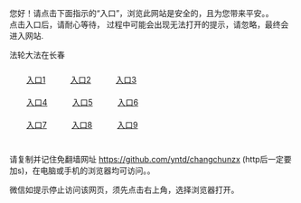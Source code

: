 您好！请点击下面指示的“入口”，浏览此网站是安全的，且为您带来平安。。 <br/>
点击入口后，请耐心等待， 过程中可能会出现无法打开的提示，请忽略，最终会进入网站. </br>

法轮大法在长春<br/>
<div style="padding:10px"><a style="margin:20px" target="_blank" href="https://dfv1erom51ei0.cloudfront.net/2Qpsp?ewfbfw" id="ccLink1" rel="nofollow">入口1</a> <a target="_blank" style="margin:20px" href="https://d21p67mgyqcel8.cloudfront.net/2Qpsp?xguchljd" id="ccLink2" rel="nofollow">入口2</a> <a style="margin:20px" target="_blank" href="https://d1t9ym3w2e46v5.cloudfront.net/2Qpsp?fihyshfq" id="ccLink3" rel="nofollow">入口3</a></div>

<div style="padding:10px" ><a style="margin:20px" target="_blank" href="https://dfv1erom51ei0.cloudfront.net/2Qpsp?ewfbfw" id="ccLink4" rel="nofollow">入口4</a> <a style="margin:20px" href="https://d21p67mgyqcel8.cloudfront.net/2Qpsp?xguchljd" target="_blank" id="ccLink5" rel="nofollow">入口5</a> <a style="margin:20px" href="https://d1t9ym3w2e46v5.cloudfront.net/2Qpsp?fihyshfq" target="_blank" id="ccLink6" rel="nofollow">入口6</a></div>

<div style="padding:10px"><a style="margin:20px" target="_blank" href="https://dfv1erom51ei0.cloudfront.net/2Qpsp?ewfbfw" id="ccLink7" rel="nofollow">入口7</a> <a style="margin:20px" href="https://d21p67mgyqcel8.cloudfront.net/2Qpsp?xguchljd" target="_blank" id="ccLink8" rel="nofollow">入口8</a> <a style="margin:20px" target="_blank" href="https://d1t9ym3w2e46v5.cloudfront.net/2Qpsp?fihyshfq" id="ccLink9" rel="nofollow">入口9</a></div>

<br/>



请复制并记住免翻墙网址 https://github.com/yntd/changchunzx (http后一定要加s)，在电脑或手机的浏览器均可访问。。<br/>

微信如提示停止访问该网页，须先点击右上角，选择浏览器打开。
